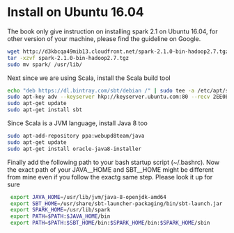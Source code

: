 # Install on Ubuntu 16.04

The book only give instruction on installing spark 2.1 on Ubuntu 16.04, for other version of your machine, please find the guideline on Google.

```bash
wget http://d3kbcqa49mib13.cloudfront.net/spark-2.1.0-bin-hadoop2.7.tgz
tar -xzvf spark-2.1.0-bin-hadoop2.7.tgz
sudo mv spark/ /usr/lib/
```

Next since we are using Scala, install the Scala build tool

```bash
echo "deb https://dl.bintray.com/sbt/debian /" | sudo tee -a /etc/apt/sources.list.d/sbt.list
sudo apt-key adv --keyserver hkp://keyserver.ubuntu.com:80 --recv 2EE0EA64E40A89B84B2DF73499E82A75642AC823
sudo apt-get update
sudo apt-get install sbt
```

Since Scala is a JVM language, install Java 8 too

```bash
sudo apt-add-repository ppa:webupd8team/java
sudo apt-get update
sudo apt-get install oracle-java8-installer
```

Finally add the following path to your bash startup script \(~/.bashrc\). Now the exact path of your JAVA\_\_HOME and SBT\_\_HOME might be different from mine even if you follow the exactg same step. Please look it up for sure

```bash
 export JAVA_HOME=/usr/lib/jvm/java-8-openjdk-amd64
 export SBT_HOME=/usr/share/sbt-launcher-packaging/bin/sbt-launch.jar
 export SPARK_HOME=/usr/lib/spark
 export PATH=$PATH:$JAVA_HOME/bin
 export PATH=$PATH:$SBT_HOME/bin:$SPARK_HOME/bin:$SPARK_HOME/sbin
```



